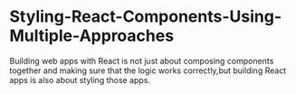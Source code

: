 # Styling-React-Components-Using-Multiple-Approaches

Building web apps with React is not just about composing components together and making sure that the logic works correctly,but building React apps is also about styling those apps.



